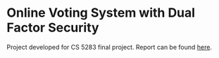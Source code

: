 # Online Voting System with Dual Factor Security
Project developed for CS 5283 final project. Report can be found [here](CS_5283_Final_Report.pdf).